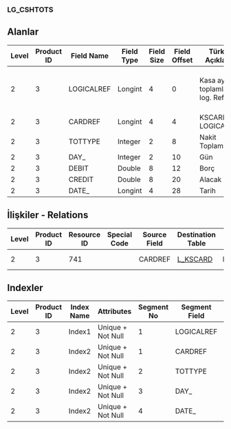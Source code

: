 ### LG_CSHTOTS

## Alanlar

**Level**|**Product ID**|**Field Name**|**Field Type**|**Field Size**|**Field Offset**|**Türkçe Açıklama**|**Expression**
-----|-----|-----|-----|-----|-----|-----|-----
2|3|LOGICALREF|Longint|4|0|Kasa aylık toplamları log. Ref.|Safe Deposit Monthly Totals Logical Reference
2|3|CARDREF|Longint|4|4|KSCARD LOGICALREF|KSCARD LOGICALREF
2|3|TOTTYPE|Integer|2|8|Nakit Toplam Türü|Cash Total Type
2|3|DAY_|Integer|2|10|Gün|Day
2|3|DEBIT|Double|8|12|Borç|Debit
2|3|CREDIT|Double|8|20|Alacak|Credit
2|3|DATE_|Longint|4|28|Tarih|Date

## İlişkiler - Relations

**Level**|**Product ID**|**Resource ID**|**Special Code**|**Source Field**|**Destination Table**|**Destination Field**|**Relation Type**|**Extra Condition**
-----|-----|-----|-----|-----|-----|-----|-----|-----
2|3|741||CARDREF|[L_KSCARD](../LG_KSCARD "L_KSCARD")|LOGICALREF|one-to-one|

## Indexler

**Level**|**Product ID**|**Index Name**|**Attributes**|**Segment No**|**Segment Field**|**Sense**
-----|-----|-----|-----|-----|-----|-----
2|3|Index1|Unique + Not Null|1|LOGICALREF|Ascending
2|3|Index2|Unique + Not Null|1|CARDREF|Ascending
2|3|Index2|Unique + Not Null|2|TOTTYPE|Ascending
2|3|Index2|Unique + Not Null|3|DAY_|Ascending
2|3|Index2|Unique + Not Null|4|DATE_|Ascending
